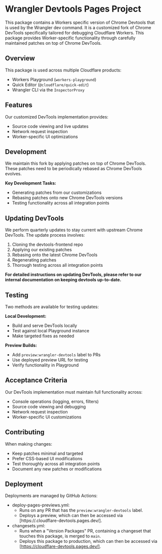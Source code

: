 # Wrangler Devtools Pages Project

This package contains a Workers specific version of Chrome Devtools that is used by the Wrangler dev command. It is a customized fork of Chrome DevTools specifically tailored for debugging Cloudflare Workers. This package provides Worker-specific functionality through carefully maintained patches on top of Chrome DevTools.

## Overview

This package is used across multiple Cloudflare products:

- Workers Playground (`workers-playground`)
- Quick Editor (`@cloudflare/quick-edit`)
- Wrangler CLI via the `InspectorProxy`

## Features

Our customized DevTools implementation provides:

- Source code viewing and live updates
- Network request inspection
- Worker-specific UI optimizations

## Development

We maintain this fork by applying patches on top of Chrome DevTools. These patches need to be periodically rebased as Chrome DevTools evolves.

**Key Development Tasks:**

- Generating patches from our customizations
- Rebasing patches onto new Chrome DevTools versions
- Testing functionality across all integration points

## Updating DevTools

We perform quarterly updates to stay current with upstream Chrome DevTools. The update process involves:

1. Cloning the devtools-frontend repo
2. Applying our existing patches
3. Rebasing onto the latest Chrome DevTools
4. Regenerating patches
5. Thorough testing across all integration points

**For detailed instructions on updating DevTools, please refer to our internal documentation on keeping devtools up-to-date.**

## Testing

Two methods are available for testing updates:

**Local Development:**

- Build and serve DevTools locally
- Test against local Playground instance
- Make targeted fixes as needed

**Preview Builds:**

- Add `preview:wrangler-devtools` label to PRs
- Use deployed preview URL for testing
- Verify functionality in Playground

## Acceptance Criteria

Our DevTools implementation must maintain full functionality across:

- Console operations (logging, errors, filters)
- Source code viewing and debugging
- Network request inspection
- Worker-specific UI customizations

## Contributing

When making changes:

- Keep patches minimal and targeted
- Prefer CSS-based UI modifications
- Test thoroughly across all integration points
- Document any new patches or modifications

## Deployment

Deployments are managed by GitHub Actions:

- deploy-pages-previews.yml:
  - Runs on any PR that has the `preview:wrangler-devtools` label.
  - Deploys a preview, which can then be accessed via [https://<SHA>.cloudflare-devtools.pages.dev/].
- changesets.yml:
  - Runs when a "Version Packages" PR, containing a changeset that touches this package, is merged to `main`.
  - Deploys this package to production, which can then be accessed via [https://cloudflare-devtools.pages.dev/].
